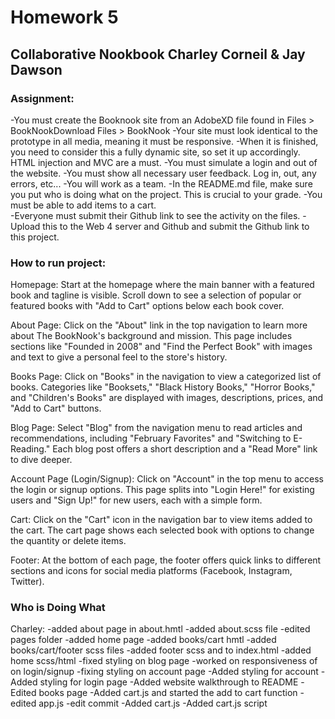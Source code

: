 # Homework 5

## Collaborative Nookbook Charley Corneil & Jay Dawson

### Assignment:

-You must create the Booknook site from an AdobeXD file found in Files > BookNookDownload Files > BookNook
-Your site must look identical to the prototype in all media, meaning it must be responsive.
-When it is finished, you need to consider this a fully dynamic site, so set it up accordingly. HTML injection and MVC are a must.
-You must simulate a login and out of the website.
-You must show all necessary user feedback. Log in, out, any errors, etc...
-You will work as a team.
-In the README.md file, make sure you put who is doing what on the project. This is crucial to your grade.
-You must be able to add items to a cart.  
-Everyone must submit their Github link to see the activity on the files.
-Upload this to the Web 4 server and Github and submit the Github link to this project.

### How to run project:

Homepage:
Start at the homepage where the main banner with a featured book and tagline is visible.
Scroll down to see a selection of popular or featured books with "Add to Cart" options below each book cover.

About Page:
Click on the "About" link in the top navigation to learn more about The BookNook's background and mission.
This page includes sections like "Founded in 2008" and "Find the Perfect Book" with images and text to give a personal feel to the store's history.

Books Page:
Click on "Books" in the navigation to view a categorized list of books.
Categories like "Booksets," "Black History Books," "Horror Books," and "Children's Books" are displayed with images, descriptions, prices, and "Add to Cart" buttons.

Blog Page:
Select "Blog" from the navigation menu to read articles and recommendations, including "February Favorites" and "Switching to E-Reading."
Each blog post offers a short description and a "Read More" link to dive deeper.

Account Page (Login/Signup):
Click on "Account" in the top menu to access the login or signup options.
This page splits into "Login Here!" for existing users and "Sign Up!" for new users, each with a simple form.

Cart:
Click on the "Cart" icon in the navigation bar to view items added to the cart.
The cart page shows each selected book with options to change the quantity or delete items.

Footer:
At the bottom of each page, the footer offers quick links to different sections and icons for social media platforms (Facebook, Instagram, Twitter).

### Who is Doing What

Charley:
-added about page in about.hmtl
-added about.scss file
-edited pages folder
-added home page
-added books/cart hmtl
-added books/cart/footer scss files
-added footer scss and to index.html
-added home scss/html
-fixed styling on blog page
-worked on responsiveness of on login/signup
-fixing styling on account page
-Added styling for account
-Added styling for login page
-Added website walkthrough to README
-Edited books page
-Added cart.js and started the add to cart function
-edited app.js
-edit commit
-Added cart.js
-Added cart.js script
